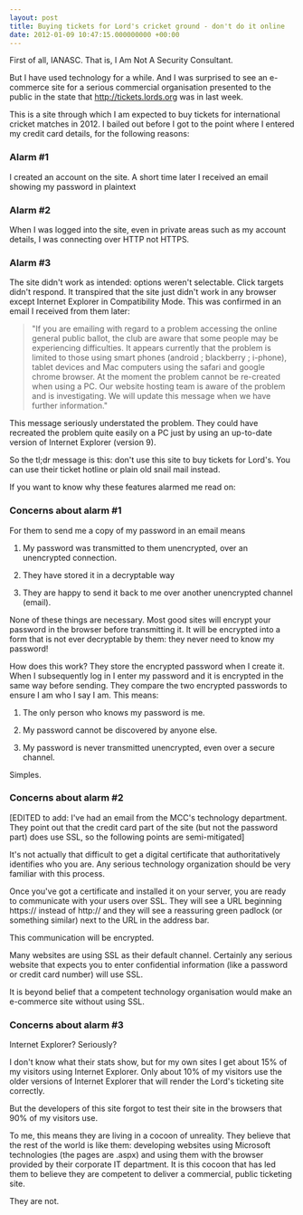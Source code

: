 ```yaml
---
layout: post
title: Buying tickets for Lord's cricket ground - don't do it online
date: 2012-01-09 10:47:15.000000000 +00:00
---
```

First of all, IANASC. That is, I Am Not A Security Consultant.

But I have used technology for a while. And I was surprised to see an e-commerce site for a serious commercial organisation presented to the public in the state that http://tickets.lords.org was in last week.

This is a site through which I am expected to buy tickets for international cricket matches in 2012. I bailed out before I got to the point where I entered my credit card details, for the following reasons:
<h3>Alarm #1</h3>
I created an account on the site. A short time later I received an email showing my password in plaintext
<h3>Alarm #2</h3>
When I was logged into the site, even in private areas such as my account details, I was connecting over HTTP not HTTPS.
<h3>Alarm #3</h3>
The site didn't work as intended: options weren't selectable. Click targets didn't respond. It transpired that the site just didn't work in any browser except Internet Explorer in Compatibility Mode. This was confirmed in an email I received from them later:
<blockquote>"If you are emailing with regard to a problem accessing the online general public ballot, the club are aware that some people may be experiencing difficulties. It appears currently that the problem is limited to those using smart phones (android ; blackberry ; i-phone), tablet devices and Mac computers using the safari and google chrome browser. At the moment the problem cannot be re-created when using a PC. Our website hosting team is aware of the problem and is investigating. We will update this message when we have further information."</blockquote>
This message seriously understated the problem. They could have recreated the problem quite easily on a PC just by using an up-to-date version of Internet Explorer (version 9).

So the tl;dr message is this: don't use this site to buy tickets for Lord's. You can use their ticket hotline or plain old snail mail instead.

If you want to know why these features alarmed me read on:
<h3>Concerns about alarm #1</h3>
For them to send me a copy of my password in an email means

1. My password was transmitted to them unencrypted, over an unencrypted connection.

2. They have stored it in a decryptable way

3. They are happy to send it back to me over another unencrypted channel (email).

None of these things are necessary. Most good sites will encrypt your password in the browser before transmitting it. It will be encrypted into a form that is not ever decryptable by them: they never need to know my password!

How does this work? They store the encrypted password when I create it. When I subsequently log in I enter my password and it is encrypted in the same way before sending. They compare the two encrypted passwords to ensure I am who I say I am. This means:

1. The only person who knows my password is me.

2. My password cannot be discovered by anyone else.

3. My password is never transmitted unencrypted, even over a secure channel.

Simples.
<h3>Concerns about alarm #2</h3>
[EDITED to add: I've had an email from the MCC's technology department. They point out that the credit card part of the site (but not the password part) does use SSL, so the following points are semi-mitigated]

It's not actually that difficult to get a digital certificate that authoritatively identifies who you are. Any serious technology organization should be very familiar with this process.

Once you've got a certificate and installed it on your server, you are ready to communicate with your users over SSL. They will see a URL beginning https:// instead of http:// and they will see a reassuring green padlock (or something similar) next to the URL in the address bar.

This communication will be encrypted.

Many websites are using SSL as their default channel. Certainly any serious website that expects you to enter confidential information (like a password or credit card number) will use SSL.

It is beyond belief that a competent technology organisation would make an e-commerce site without using SSL.
<h3>Concerns about alarm #3</h3>
Internet Explorer? Seriously?

I don't know what their stats show, but for my own sites I get about 15% of my visitors using Internet Explorer. Only about 10% of my visitors use the older versions of Internet Explorer that will render the Lord's ticketing site correctly.

But the developers of this site forgot to test their site in the browsers that 90% of my visitors use.

To me, this means they are living in a cocoon of unreality. They believe that the rest of the world is like them: developing websites using Microsoft technologies (the pages are .aspx) and using them with the browser provided by their corporate IT department. It is this cocoon that has led them to believe they are competent to deliver a commercial, public ticketing site.

They are not.

&nbsp;

&nbsp;

&nbsp;
